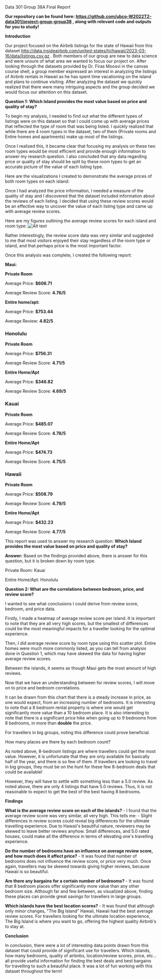 ﻿Data 301 Group 38A Final Report

**Our repository can be found here: <https://github.com/ubco-W2022T2-data301/project-group-group38> , along with relevant code and outputs for you to study!**

**Introduction**

Our project focused on the Airbnb listings for the state of Hawaii from this dataset <http://data.insideairbnb.com/united-states/hi/hawaii/2023-03-16/data/listings.csv.gz> . Both members of our group are new to data science and were unsure of what area we wanted to focus our project on. After looking through the datasets provided by Dr. Firas Moosvi in the canvas course shell, a group member expressed an interest in analyzing the listings of Airbnb rentals in Hawaii as he has spent time vacationing on the island and plans to continue visiting. After analyzing the dataset we quickly realized that there were many intriguing aspects and the group decided we would focus our attention on this dataset.

**Question 1:** **Which Island provides the most value based on price and quality of stay?**

To begin my analysis, I needed to find out what the different types of listings were on this dataset so that I could come up with average prices that reflected the type of room that was being listed. I quickly realized that while there are 4 room types in the dataset, two of them (Private rooms and Entire homes and apartments) make up most of the listings.



Once I realized this, it became clear that focusing my analysis on these two room types would be most efficient and provide enough information to answer my research question. I also concluded that any data regarding price or quality of stay should be split by these room types to get an accurate picture of the value of each listing type.

Here are the visualizations I created to demonstrate the average prices of both room types on each island:


Once I had analyzed the price information, I needed a measure of the quality of stay and I discovered that the dataset included information about the reviews of each listing. I decided that using these review scores would be an effective way to uncover the value of each listing type and came up with average review scores.

Here are my figures outlining the average review scores for each island and room type:
![Alt text](/Users/anton/desktop/DATA301/project/project-group-group38/images/CPic1.png)

Rather interestingly, the review score data was very similar and suggested to me that most visitors enjoyed their stay regardless of the room type or island, and that perhaps price is the most important factor.

Once this analysis was complete, I created the following report:

**Maui:**

**Private Room**

Average Price: **$606.71**

Average Review Score: **4.76/5**

**Entire home/apt:**

Average Price: **$753.44**

Average Review: **4.82/5**

### **Honolulu**
**Private Room**

Average Price: **$756.31**

Average Review Score: **4.71/5**

**Entire Home/Apt**

Average Price: **$346.82**

Average Review Score: **4.69/5**

### **Kauai**
**Private Room**

Average Price: **$485.07**

Average Review Score: **4.78/5**

**Entire Home/Apt**

Average Price: **$474.73**

Average Review Score: **4.75/5**

### **Hawaii**
**Private Room**

Average Price: **$508.79**

Average Review Score: **4.79/5**

**Entire Home/Apt**

Average Price: **$432.23**

Average Review Score: **4.77/5**

This report was used to answer my research question: **Which Island provides the most value based on price and quality of stay?**

**Answer:** Based on the findings provided above, there is answer for this question, but it is broken down by room type.

Private Room: Kauai 

Entire Home/Apt: Honolulu

**Question 2: What are the correlations between bedroom, price, and review score?**

I wanted to see what conclusions I could derive from review score, bedroom, and price data.

Firstly, I made a heatmap of average review score per island. It is important to note that they are all very high scores, but the smallest of differences could be the most meaningful impacts for a traveller looking for the optimal experience.



Then, I did average review score by room type using this scatter plot. Entire homes were much more commonly listed, as you can tell from analysis done in Question 1, which may have skewed the data for having higher average review scores.

Between the islands, it seems as though Maui gets the most amount of high reviews. 

Now that we have an understanding between for review scores, I will move on to price and bedroom correlations.

It can be drawn from this chart that there is a steady increase in price, as one would expect, from an increasing number of bedrooms. It is interesting to note that a 8 bedroom rental property is where one would get significantly more value than a 10 bedroom place. It is also interesting to note that there is a significant price hike when going up to 9 bedrooms from 8 bedrooms, in more than **double** the price.

For travellers in big groups, noting this difference could prove beneficial.

How many places are there by each bedroom count?

As noted above, 8-bedroom listings are where travellers could get the most value. However, it is unfortunate that they are only available for basically half of the year, and there is so few of them. If travellers are looking to travel in big groups, they must be on the hunt for these few 8-bedroom deals that could be available!

However, they will have to settle with something less than a 5.0 review. As noted above, there are only 4 listings that have 5.0 reviews. Thus, it is not reasonable to expect to get the best of the best having 8 bedrooms.



**Findings**

**What is the average review score on each of the islands?** - I found that the average review score was very similar, all very high. This tells me: - Slight differences in review scores could reveal big differences for the ultimate travelling experience. Due to Hawaii's beautiful nature, reviewers may be skewed to leave better reviews anyhow. Small differences, and 5.0 rated houses, could make all the difference in terms of elevating one's travelling experience.

**Do the number of bedrooms have an influence on average review score, and how much does it affect price?** - It was found that number of bedrooms does not influence the review score, or price very much. Once again, travellers may be skewed towards giving higher reviews, because Hawaii is so beautiful.

**Are there any bargains for a certain number of bedrooms?** - It was found that 8 bedroom places offer significantly more value than any other bedroom size. Although far and few between, as visualized above, finding these places can provide great savings for travellers in large groups.

**Which islands have the best location scores?** - It was found that although only minor changes, "The Big Island" Hawaii, Hawaii had the best average review scores. For travellers looking for the ultimate location experience, The Big Island is where you want to go, offering the highest quality Airbnb's to stay at.

**Conclusion**

In conclusion, there were a lot of interesting data points drawn from this dataset that could provide of significant use for travellers. Which islands, how many bedrooms, quality of airbnbs, location/review scores, price, etc... all provide useful information for finding the best deals and best bargains for travelling to such a beautiful place. It was a lot of fun working with this dataset throughout the term!
